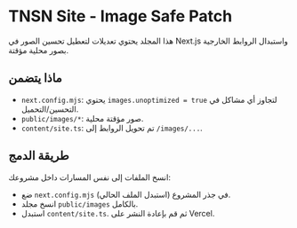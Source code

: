 # TNSN Site - Image Safe Patch
هذا المجلد يحتوي تعديلات لتعطيل تحسين الصور في Next.js واستبدال الروابط الخارجية بصور محلية مؤقتة.

## ماذا يتضمن
- `next.config.mjs`: يحتوي `images.unoptimized = true` لتجاوز أي مشاكل في التحسين/التحميل.
- `public/images/*`: صور مؤقتة محلية.
- `content/site.ts`: تم تحويل الروابط إلى `/images/...`.

## طريقة الدمج
انسخ الملفات إلى نفس المسارات داخل مشروعك:
- ضع `next.config.mjs` في جذر المشروع (استبدل الملف الحالي).
- انسخ مجلد `public/images` بالكامل.
- استبدل `content/site.ts`.
ثم قم بإعادة النشر على Vercel.
